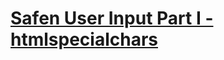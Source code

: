 # [Safen User Input Part I - htmlspecialchars](https://www.codewars.com/kata/safen-user-input-part-i-htmlspecialchars/)
